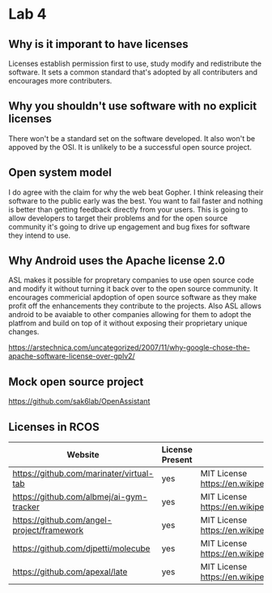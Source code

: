 # Lab 4

## Why is it imporant to have licenses
 
 Licenses establish permission first to use, study modify and redistribute the software. It sets a common standard that's adopted by all contributers and encourages more contributers.
 
 ## Why you shouldn't use software with no explicit licenses
 
 There won't be a standard set on the software developed. It also won't be appoved by the OSI. It is unlikely to be a successful open source project.
 
 ## Open system model
 
 I do agree with the claim for why the web beat Gopher. I think releasing their software to the public early was the best. You want to fail faster and nothing is better than getting feedback directly from your users. This is going to allow developers to target their problems and for the open source community it's going to drive up engagement and bug fixes for software they intend to use.
 
## Why Android uses the Apache license 2.0

ASL makes it possible for propretary companies to use open source code and modify it without turning it back over to the open source community. It encourages commericial apdoption of open source software as they make profit off the enhancements they contribute to the projects. Also ASL allows android to be avaiable to other companies allowing for them to adopt the platfrom and build on top of it without exposing their proprietary unique changes. 

https://arstechnica.com/uncategorized/2007/11/why-google-chose-the-apache-software-license-over-gplv2/

## Mock open source project

https://github.com/sak6lab/OpenAssistant

## Licenses in RCOS

| Website                                  | License Present     | License       |
|------------------------------------------|---------------------|---------------|
| https://github.com/marinater/virtual-tab | yes                 | MIT License  https://en.wikipedia.org/wiki/MIT_License |
| https://github.com/albmej/ai-gym-tracker      | yes  | MIT License  https://en.wikipedia.org/wiki/MIT_License      |
| https://github.com/angel-project/framework| yes                 | MIT License  https://en.wikipedia.org/wiki/MIT_License |
| https://github.com/djpetti/molecube     | yes  | MIT License  https://en.wikipedia.org/wiki/MIT_License      |
| https://github.com/apexal/late     | yes  | MIT License  https://en.wikipedia.org/wiki/MIT_License      |

